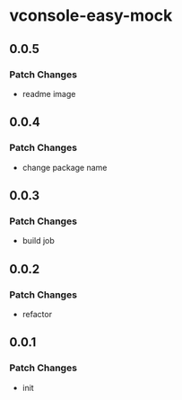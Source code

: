 # vconsole-easy-mock

## 0.0.5

### Patch Changes

- readme image

## 0.0.4

### Patch Changes

- change package name

## 0.0.3

### Patch Changes

- build job

## 0.0.2

### Patch Changes

- refactor

## 0.0.1

### Patch Changes

- init
